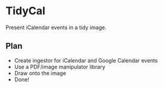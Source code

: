 # TidyCal
Present iCalendar events in a tidy image.

## Plan
- Create ingestor for iCalendar and Google Calendar events
- Use a PDF/image manipulator library
- Draw onto the image
- Done!
